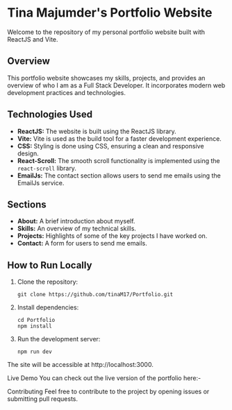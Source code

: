 # Tina Majumder's Portfolio Website

Welcome to the repository of my personal portfolio website built with ReactJS and Vite.

## Overview

This portfolio website showcases my skills, projects, and provides an overview of who I am as a Full Stack Developer. It incorporates modern web development practices and technologies.

## Technologies Used

- **ReactJS:** The website is built using the ReactJS library.
- **Vite:** Vite is used as the build tool for a faster development experience.
- **CSS:** Styling is done using CSS, ensuring a clean and responsive design.
- **React-Scroll:** The smooth scroll functionality is implemented using the `react-scroll` library.
- **EmailJs:** The contact section allows users to send me emails using the EmailJs service.

## Sections

- **About:** A brief introduction about myself.
- **Skills:** An overview of my technical skills.
- **Projects:** Highlights of some of the key projects I have worked on.
- **Contact:** A form for users to send me emails.

## How to Run Locally

1. Clone the repository:

   ```
   git clone https://github.com/tinaM17/Portfolio.git
2. Install dependencies:
   ```
   cd Portfolio
   npm install
3. Run the development server:
   ```
   npm run dev
The site will be accessible at http://localhost:3000.

Live Demo
You can check out the live version of the portfolio here:- 

Contributing
Feel free to contribute to the project by opening issues or submitting pull requests.


